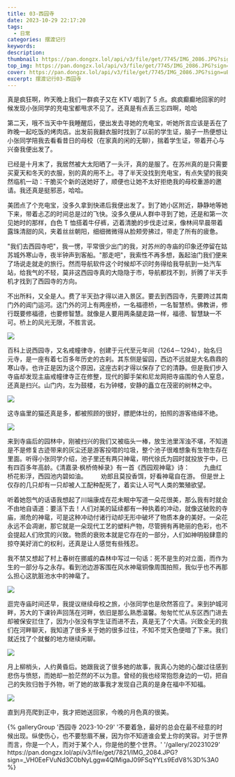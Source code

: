 ```yaml
---
title: 03-西园寺
date: 2023-10-29 22:17:20
tags:
  - 日常
categories: 摆渡记行
keywords:
description:
thumbnail: https://pan.dongzx.lol/api/v3/file/get/7745/IMG_2086.JPG?sign=uBbvTwDr9nt1FHM3uZEhOfCqt1_gDo3GRwaURfWZN5s%3D%3A0
top_img: https://pan.dongzx.lol/api/v3/file/get/7745/IMG_2086.JPG?sign=uBbvTwDr9nt1FHM3uZEhOfCqt1_gDo3GRwaURfWZN5s%3D%3A0
cover: https://pan.dongzx.lol/api/v3/file/get/7745/IMG_2086.JPG?sign=uBbvTwDr9nt1FHM3uZEhOfCqt1_gDo3GRwaURfWZN5s%3D%3A0
excerpt: 摆渡记行03-西园寺
---
```


真是疯狂啊，昨天晚上我们一群疯子又在 KTV 唱到了 5 点。疯疯癫癫地回家的时候发现小张同学的充电宝都甩求不见了。<span class="shy-block">还真是有点丢三忘四啊，哈哈</span>

第二天，哦不当天中午我睡醒后，便出发去寻她的充电宝，听她所言应该是丢在了昨晚一起吃饭的烤肉店。出发前我翻衣服时找到了以前的学生证，脑子一热便想让小张同学陪我去看看昔日的母校（在家真的闲的无聊），揣着学生证，带着开心与兴奋我便出发了。

已经是十月末了，我居然被大太阳晒了一头汗，真的是服了。在苏州真的是只需要买夏天和冬天的衣服，别的真的用不上。寻了半天没找到充电宝，有点失望的我突然临机一动：干脆买个新的送她好了，顺便也让她不太好拒绝我的母校重游的邀请。我还真是挺邪恶，哈哈。

美团点了个充电宝，没多久拿到快递后我便出发了。到了她小区附近，静静地等她下来，带着忐忑的时间总是过的飞快。没多久便从人群中寻到了她，还是和第一次见她时的那样，白色 T 恤搭着牛仔裤，迈着清脆的步伐走过来，像林间早晨带着露珠清甜的风，夹着丝丝朝阳，细细微微得从脸颊旁拂过，带走了所有的疲惫。

"我们去西园寺吧"，我一愣，平常很少出门的我，对苏州的寺庙的印象还停留在姑苏城外寒山寺，夜半钟声到客船。"那走吧"，我索性不再多想，轰起油门我们便来了场说走就走的旅行。然而导航软件这个时候却不识时务得给我导航到一处汽车站，给我气的不轻，莫非这西园寺真的大隐隐于市，导航都找不到，折腾了半天手机才找到了西园寺的方向。

不出所料，又全是人。费了半天劲才得以进入景区。要去到西园寺，先要跨过其南门外的阊门运河。这门外的河上有两座桥，一名福德桥，一名智慧桥。佛教讲，修行既要修福德，也要修智慧。就像是人要用两条腿走路一样，福德、智慧缺一不可。桥上的风光无限，不胜言说。

<img src="https://pan.dongzx.lol/api/v3/file/get/7755/IMG_2058.jpg?sign=Ck9nORUT6lTciN2R9vpkS_e4bTyJ9Lw3fbS9xqTKTIU%3D%3A0" />

百科上说西园寺，又名戒幢律寺，创建于元代至元年间（1264－1294），始名归元寺，是一座有着七百多年历史的古刹。其东侧是留园，西边不远就是大名鼎鼎的寒山寺。也许正是因为这个原因，这座古刹才得以保存了它的清静。但是我们步入寺庙却发现主庙戒幢律寺正在修整，现代的脚手架和尼龙网把寺庙围的令人窒息，还真是扫兴。山门内，左为鼓楼，右为钟楼，安静的矗立在茂密的树林之中。

<img src="https://pan.dongzx.lol/api/v3/file/get/7758/IMG_2052.jpg?sign=mX4KLqhiy-tQeSV-VJPbo2IXUoV72oII9Fquzx2U3-U%3D%3A0" />

这寺庙里的猫还真是多，都被照顾的很好，膘肥体壮的，拍照的游客络绎不绝。

<img src="https://pan.dongzx.lol/api/v3/file/get/7756/IMG_2056.jpg?sign=TYlBIYMDOv7doW9HQAjWmICiUm0g98q6IAJZEGQ7CqE%3D%3A0" />

来到寺庙后的园林中，刚被扫兴的我们又被临头一棒，放生池里浑浊不堪，不知道是不是修复古迹带来的灰尘还是游客投喂的垃圾，整个池子很难想象有生物生存在里面。听得小张同学介绍，池子里还有两只神鼋，明代徐氏为园时就投放于中，已有四百多年高龄。《清嘉录·枫桥倚棹录》有一首《西园观神鼋》诗：
　　九曲红桥花影浮，西园池内碧如油。
　　劝郎且莫投香饵，好看神鼋自在游。
但是世上仅存的几只却有一只却被人工配种配死了，着实让人可气人类的繁殖欲望。

听着她怨气的话语我想起了川端康成在花未眠中写道一朵花很美，那么我有时就会不由地自语道：要活下去！人们对美的延续都有一种执着的冲动，就像这破败的寺庙，濒危的神鼋，可是这种冲动付诸行动却无形中破坏了物质本身的美好。一朵花永远不会凋谢，那它就是一朵现代工艺的塑料产物，尽管拥有再艳丽的色彩，也不会提起人们欣赏的兴致。物质的衰败本就是它存在的一部分，人们如神明般肆意的掠夺美好消亡的权利，还真是让人感觉有些残忍。

我不禁又想起了村上春树在挪威的森林中写过一句话：死不是生的对立面，而作为生的一部分与之永存。看到池边游客围在风水神鼋铜像周围拍照，我似乎也不再那么担心这肮脏池水中的神鼋了。

<img src="https://pan.dongzx.lol/api/v3/file/get/7746/IMG_2085.JPG?sign=N80qxmYwFn6D_qmRht5UkZ-UrDNTDVswoN_-OYbCBew%3D%3A0" />

逛完寺庙时间还早，我提议继续母校之旅，小张同学也是欣然答应了。来到护城河畔，苏大的下课铃声回荡在河畔，依旧是那么熟悉温馨。匆匆忙忙从东区西门进去却被保安拦住了，因为小张没有学生证而进不去，真是无了个大语。兴致全无的我们在河畔聊天，我知道了很多关于她的很多过往，不知不觉天色便暗了下来。我们就近找了个就餐的地方继续闲聊。

<img src="https://pan.dongzx.lol/api/v3/file/get/7757/IMG_2059.jpg?sign=F3d3TY-V8KbUy1EGVNCK3tKe6ti8KxL0NHytR68NCCo%3D%3A0" />

月上柳梢头，人约黄昏后。她跟我说了很多她的故事，我真心为她的心酸过往感到悲伤与愤怒，而她却一脸茫然的不以为意。曾经的我也经常抱怨身边的一切，把自己的失败归咎于外物，听了她的故事我才发现自己真的是身在福中不知福。

<img src="https://pan.dongzx.lol/api/v3/file/get/7754/IMG_2061.jpg?sign=fzXqG5JbB0rM-bAfALMj016WzgIYBpIa_4huNa-pfcg%3D%3A0" />

直到月亮爬到正中，我才把她送回家，今晚的月色真的很美。

<div class="gallery-group-main">
{% galleryGroup '西园寺 2023-10-29' '不要着急，最好的总会在最不经意的时候出现。纵使伤心，也不要愁眉不展，因为你不知道谁会爱上你的笑容。对于世界而言，你是一个人，而对于某个人，你是他的整个世界。' '/gallery/20231029' https://pan.dongzx.lol/api/v3/file/get/7821/IMG_2084.JPG?sign=_VH0EeFVuNd3C0bNyLggw4QIMigaJ09FSqYYLs9EdV8%3D%3A0 %}
</div>
